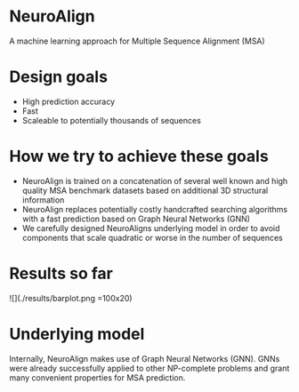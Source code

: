 # NeuroAlign
A machine learning approach for Multiple Sequence Alignment (MSA)

# Design goals
- High prediction accuracy
- Fast
- Scaleable to potentially thousands of sequences

# How we try to achieve these goals
- NeuroAlign is trained on a concatenation of several well known and high quality MSA benchmark datasets based on additional 3D structural information
- NeuroAlign replaces potentially costly handcrafted searching algorithms with a fast prediction based on Graph Neural Networks (GNN)
- We carefully designed NeuroAligns underlying model in order to avoid components that scale quadratic or worse in the number of sequences

# Results so far
![](./results/barplot.png =100x20)

# Underlying model
Internally, NeuroAlign makes use of Graph Neural Networks (GNN). GNNs were already successfully applied to other NP-complete problems and grant many convenient properties for MSA prediction.

